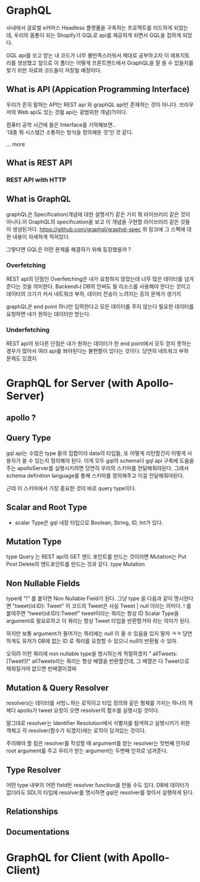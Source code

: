 # GraphQL

사내에서 글로벌 e커머스 Headless 플랫폼을 구축하는 프로젝트를 리드하게 되었는데, 우리의 몸통이 되는 Shopify가 GQL로 api를 제공하게 되면서 GQL을 접하게 되었다.

GQL api를 쏘고 받는 내 코드가 너무 불만족스러워서 제대로 공부하고자 이 레포지토리를 생성했고 앞으로 이 폴더는 어떻게 프론트엔드에서 GraphQL을 잘 쓸 수 있을지를 찾기 위한 자료와 코드들이 저장될 예정이다.

## What is API (Appication Programming Interface)

우리가 흔히 말하는 API는 REST api 와 graphQL api만 존재하는 것이 아니다.
브라우저의 Web api도 있는 것첢 api는 광범위한 개념(?)이다.

컴퓨터 공학 시간에 들은 Interface를 기억해보면..  
'대충 뭐 시스템간 소통하는 방식을 정의해둔 것'인 것 같다.

... more

## What is REST API

### REST API with HTTP

## What is GraphQL

graphQL은 Specification(개념에 대한 설명서?) 같은 거지 뭐 라이브러리 같은 것이 아니다.이 GraphQL의 specification을 보고 이 개념을 구현할 라이브러리 같은 것들이 생성된거다.
https://github.com/graphql/graphql-spec
위 링크에 그 스펙에 대한 내용이 자세하게 적혀있다.

그렇다면 GQL은 어떤 문제를 해결하기 위해 등장했을까 ?

### Overfetching

REST api의 단점인 Overfetching은 내가 요청하지 않았는데 너무 많은 데이터를 넘겨준다는 것을 의미한다. Backend나 DB의 안써도 될 리소스를 사용해야 한다는 것이고 데이터의 크기가 커서 네트워크 부하, 데이터 전송이 느려지는 등의 문제가 생기지

graphQL은 end point 하나만 입력한다고 모든 데이터를 주지 않는다
필요한 데이터를 요청하면 내가 원하는 데이터만 받는다.

### Underfetching

REST api의 또다른 단점은 내가 원하는 데이터가 한 end point에서 모두 얻지 못하는 경우가 많아서 여러 api를 쏴야된다는 불편함이 있다는 것이다. 당연히 네트워크 부하 문제도 있겠지

# GraphQL for Server (with Apollo-Server)

## apollo ?

## Query Type

gql api는 수많은 type 들의 집합이라 data의 타입들, 또 어떻게 리턴할건지 어떻게 사용자가 쓸 수 있는지 정의해야 된다.
이게 모두 gql의 schema다 gql api 구축에 도움을 주는 apolloServer를 실행시키려면 당연히 우리의 스키마를 전달해줘야된다.
그래서 schema definition language를 통해 스키마를 정의해주고 이걸 전달해줘야된다.

근데 이 스키마에서 가장 중요한 것이 바로 query type이다.

## Scalar and Root Type

-   scalar Type은 gql 내장 타입으로 Boolean, String, ID, Int가 있다.

## Mutation Type

type Query 는 REST api의 GET 엔드 포인트를 만드는 것이라면
Mutation는 Put Post Delete의 엔드포인트를 만드는 것과 같다.
type Mutation

## Non Nullable Fields

type에 "!" 를 붙이면 Non Nullable Field가 된다.
그냥 type 을 다음과 같이 명시한다면 "tweet(id:ID): Tweet" 이 코드의 Tweet은
사실 Tweet | null 이라는 의미다.
! 를 붙여주면 "tweet(id:ID!):Tweet!" tweet이라는 쿼리는 항상 ID Scalar Type을 argument로 필요로하고 이 쿼리는 항상 Tweet 타입을 반환할거야 라는 의미가 된다.

하지만 보통 argument가 들어가는 쿼리에는 null 이 올 수 있음을 있지 말자 ㅋㅋ
당연하게도 유저가 DB에 없는 ID 로 쿼리를 요청할 수 있으니 null이 반환될 수 있따.

오히려 이런 쿼리에 non nullable type을 명시하는게 적절하겠지
" allTweets: [Tweet!]!"
allTweets라는 쿼리는 항상 배열을 반환할건데, 그 배열은 다 Tweet으로 채워질거야
없으면 빈배열이겠찌

## Mutation & Query Resolver

resolvers는 데이터를 서빙ㄴ하는 로직이고 타입 정의와 같은 형체를 가지는 하나의 객체다
apollo가 tweet 요청이 오면 resolver의 함수를 실행시킬 것이다.

말그대로 resolver는 Identifier Resolution에서 식별자를 탐색하고 실행시키기 위한 객체고 각 resolver(함수가 되겠지)에는 로직이 담겨있는 것이다.

주의해야 할 점은 resolver를 작성할 때
argument를 받는 resolver는 첫번째 인자로 root argument를 주고
우리가 받는 argument는 두번째 인자로 넘겨준다.

## Type Resolver

어떤 type 내부의 어떤 field든 resolver function을 만들 수도 있다.
DB에 데이터가 없더라도 SDL의 타입에 resolver를 명시하면
gql은 resolver를 찾아서 실행하게 된다.

## Relationships

## Documentations

# GraphQL for Client (with Apollo-Client)
